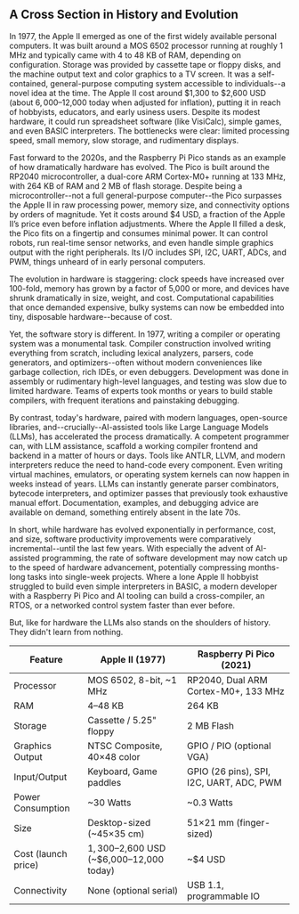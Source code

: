 
## A Cross Section in History and Evolution

In 1977, the Apple II emerged as one of the first widely available personal computers.
It was built around a MOS 6502 processor running at roughly 1 MHz and typically came with
4 to 48 KB of RAM, depending on configuration. Storage was provided by cassette tape or
floppy disks, and the machine output text and color graphics to a TV screen. It was a
self-contained, general-purpose computing system accessible to individuals--a novel idea
at the time. The Apple II cost around $1,300 to $2,600 USD (about $6,000–$12,000 today
when adjusted for inflation), putting it in reach of hobbyists, educators, and early 
usiness users. Despite its modest hardware, it could run spreadsheet software (like VisiCalc),
simple games, and even BASIC interpreters. The bottlenecks were clear: limited processing
speed, small memory, slow storage, and rudimentary displays.

Fast forward to the 2020s, and the Raspberry Pi Pico stands as an example of how dramatically
hardware has evolved. The Pico is built around the RP2040 microcontroller, a dual-core ARM
Cortex-M0+ running at 133 MHz, with 264 KB of RAM and 2 MB of flash storage. Despite being
a microcontroller--not a full general-purpose computer--the Pico surpasses the Apple II
in raw processing power, memory size, and connectivity options by orders of magnitude.
Yet it costs around $4 USD, a fraction of the Apple II’s price even before inflation
adjustments. Where the Apple II filled a desk, the Pico fits on a fingertip and consumes
minimal power. It can control robots, run real-time sensor networks, and even handle
simple graphics output with the right peripherals. Its I/O includes SPI, I2C, UART, ADCs,
and PWM, things unheard of in early personal computers.

The evolution in hardware is staggering: clock speeds have increased over 100-fold, memory
has grown by a factor of 5,000 or more, and devices have shrunk dramatically in size, weight,
and cost. Computational capabilities that once demanded expensive, bulky systems can now
be embedded into tiny, disposable hardware--because of cost.

Yet, the software story is different. In 1977, writing a compiler or operating system was a
monumental task. Compiler construction involved writing everything from scratch, including
lexical analyzers, parsers, code generators, and optimizers--often without modern conveniences
like garbage collection, rich IDEs, or even debuggers. Development was done in assembly or
rudimentary high-level languages, and testing was slow due to limited hardware. Teams of
experts took months or years to build stable compilers, with frequent iterations and painstaking
debugging.

By contrast, today's hardware, paired with modern languages, open-source libraries,
and--crucially--AI-assisted tools like Large Language Models (LLMs), has accelerated the
process dramatically. A competent programmer can, with LLM assistance, scaffold a working
compiler frontend and backend in a matter of hours or days. Tools like ANTLR, LLVM, and
modern interpreters reduce the need to hand-code every component. Even writing virtual
machines, emulators, or operating system kernels can now happen in weeks instead of years.
LLMs can instantly generate parser combinators, bytecode interpreters, and optimizer 
passes that previously took exhaustive manual effort. Documentation, examples, and
debugging advice are available on demand, something entirely absent in the late 70s.

In short, while hardware has evolved exponentially in performance, cost, and size, software
productivity improvements were comparatively incremental--until the last few years. With
especially the advent of AI-assisted programming, the rate of software development may
now catch up to the speed of hardware advancement, potentially compressing months-long
tasks into single-week projects. Where a lone Apple II hobbyist struggled to build even
simple interpreters in BASIC, a modern developer with a Raspberry Pi Pico and AI tooling
can build a cross-compiler, an RTOS, or a networked control system faster than ever before.

But, like for hardware the LLMs also stands on the shoulders of history. They didn't
learn from nothing.

| Feature             | Apple II (1977)              | Raspberry Pi Pico (2021)     |
|---------------------|------------------------------|------------------------------|
| Processor           | MOS 6502, 8-bit, ~1 MHz      | RP2040, Dual ARM Cortex-M0+, 133 MHz |
| RAM                 | 4–48 KB                      | 264 KB                       |
| Storage             | Cassette / 5.25" floppy      | 2 MB Flash                   |
| Graphics Output     | NTSC Composite, 40×48 color  | GPIO / PIO (optional VGA)    |
| Input/Output        | Keyboard, Game paddles       | GPIO (26 pins), SPI, I2C, UART, ADC, PWM |
| Power Consumption   | ~30 Watts                    | ~0.3 Watts                   |
| Size                | Desktop-sized (~45×35 cm)    | 51×21 mm (finger-sized)      |
| Cost (launch price) | $1,300–$2,600 USD (~$6,000–12,000 today) | ~$4 USD          |
| Connectivity        | None (optional serial)       | USB 1.1, programmable IO     |

